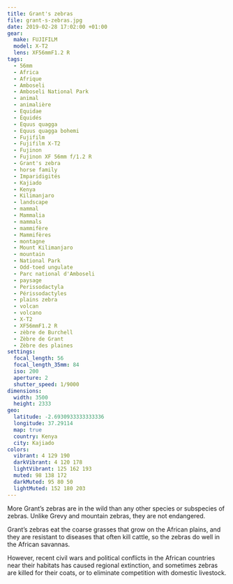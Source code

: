 ```yaml
---
title: Grant's zebras
file: grant-s-zebras.jpg
date: 2019-02-28 17:02:00 +01:00
gear:
  make: FUJIFILM
  model: X-T2
  lens: XF56mmF1.2 R
tags:
  - 56mm
  - Africa
  - Afrique
  - Amboseli
  - Amboseli National Park
  - animal
  - animalière
  - Equidae
  - Équidés
  - Equus quagga
  - Equus quagga bohemi
  - Fujifilm
  - Fujifilm X-T2
  - Fujinon
  - Fujinon XF 56mm f/1.2 R
  - Grant's zebra
  - horse family
  - Imparidigités
  - Kajiado
  - Kenya
  - Kilimanjaro
  - landscape
  - mammal
  - Mammalia
  - mammals
  - mammifère
  - Mammifères
  - montagne
  - Mount Kilimanjaro
  - mountain
  - National Park
  - Odd-toed ungulate
  - Parc national d'Amboseli
  - paysage
  - Perissodactyla
  - Périssodactyles
  - plains zebra
  - volcan
  - volcano
  - X-T2
  - XF56mmF1.2 R
  - zèbre de Burchell
  - Zèbre de Grant
  - Zèbre des plaines
settings:
  focal_length: 56
  focal_length_35mm: 84
  iso: 200
  aperture: 2
  shutter_speed: 1/9000
dimensions:
  width: 3500
  height: 2333
geo:
  latitude: -2.6930933333333336
  longitude: 37.29114
  map: true
  country: Kenya
  city: Kajiado
colors:
  vibrant: 4 129 190
  darkVibrant: 4 120 178
  lightVibrant: 125 162 193
  muted: 98 138 172
  darkMuted: 95 80 50
  lightMuted: 152 180 203
---
```


More Grant’s zebras are in the wild than any other species or subspecies of zebras. Unlike Grevy and mountain zebras, they are not endangered.

Grant’s zebras eat the coarse grasses that grow on the African plains, and they are resistant to diseases that often kill cattle, so the zebras do well in the African savannas.

However, recent civil wars and political conflicts in the African countries near their habitats has caused regional extinction, and sometimes zebras are killed for their coats, or to eliminate competition with domestic livestock.
